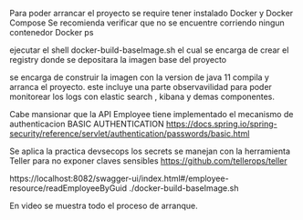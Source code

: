 Para poder arrancar el proyecto se require tener instalado Docker y Docker Compose 
Se recomienda verificar que no se encuentre corriendo ningun contenedor 
Docker ps 

ejecutar el shell docker-build-baseImage.sh el cual se encarga de crear el registry donde se depositara la imagen base del proyecto 

se encarga de construir la imagen con la version de java 11 compila y arranca el proyecto. este incluye una parte observavilidad para poder monitorear los logs con elastic search , kibana y demas componentes.

Cabe mansionar que la API Employee tiene implementado el mecanismo de authenticacion BASIC AUTHENTICATION 
https://docs.spring.io/spring-security/reference/servlet/authentication/passwords/basic.html

Se aplica la practica devsecops los secrets se manejan con la herramienta Teller para no exponer claves sensibles 
https://github.com/tellerops/teller



https://localhost:8082/swagger-ui/index.html#/employee-resource/readEmployeeByGuid
./docker-build-baseImage.sh

En video se muestra todo el proceso de arranque.